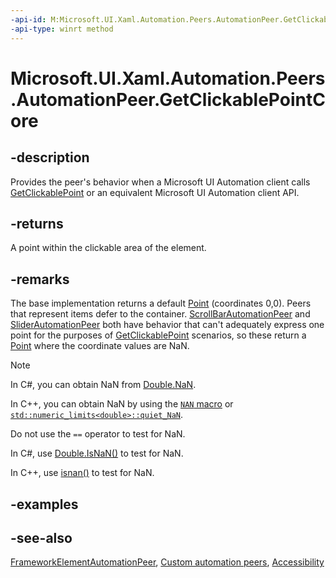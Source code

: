 ```yaml
---
-api-id: M:Microsoft.UI.Xaml.Automation.Peers.AutomationPeer.GetClickablePointCore
-api-type: winrt method
---
```


<!-- Method syntax
virtual protected Windows.Foundation.Point GetClickablePointCore()
-->

# Microsoft.UI.Xaml.Automation.Peers.AutomationPeer.GetClickablePointCore

## -description
Provides the peer's behavior when a Microsoft UI Automation client calls [GetClickablePoint](automationpeer_getclickablepoint_955785073.md) or an equivalent Microsoft UI Automation client API.

## -returns
A point within the clickable area of the element.

## -remarks
The base implementation returns a default [Point](/uwp/api/windows.foundation.point) (coordinates 0,0). Peers that represent items defer to the container. [ScrollBarAutomationPeer](scrollbarautomationpeer.md) and [SliderAutomationPeer](sliderautomationpeer.md) both have behavior that can't adequately express one point for the purposes of [GetClickablePoint](automationpeer_getclickablepoint_955785073.md) scenarios, so these return a [Point](/uwp/api/windows.foundation.point) where the coordinate values are NaN.

> [!NOTE]
> In C#, you can obtain NaN from [Double.NaN](/dotnet/api/system.double.nan?view=dotnet-uwp-10.0&preserve-view=true).
>
> In C++, you can obtain NaN by using the [`NAN` macro](/cpp/standard-library/cmath) or [`std::numeric_limits<double>::quiet_NaN`](/cpp/standard-library/numeric-limits-class#quiet_nan).
>
> Do not use the `==` operator to test for NaN.
>
> In C#, use [Double.IsNaN()](/dotnet/api/system.double.isnan?view=dotnet-uwp-10.0&preserve-view=true) to test for NaN.
>
> In C++, use [isnan()](/cpp/c-runtime-library/reference/isnan-isnan-isnanf) to test for NaN.

## -examples

## -see-also
[FrameworkElementAutomationPeer](frameworkelementautomationpeer.md), [Custom automation peers](/windows/uwp/accessibility/custom-automation-peers), [Accessibility](/windows/uwp/accessibility/accessibility)
